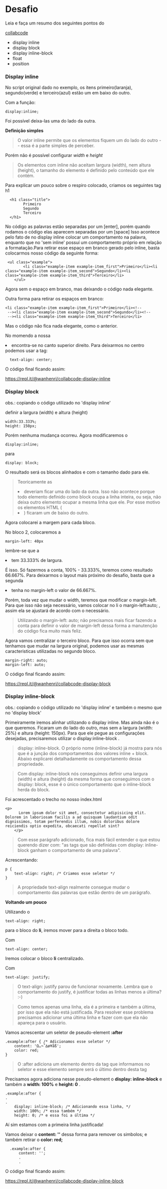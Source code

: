 # Desafio

<p> Leia e faça um resumo dos seguintes pontos do </p>

[collabcode](https://medium.com/collabcode/pare-de-chutar-e-aprenda-as-propriedades-css-de-posicionamento-603154655121)

- display inline
- display block
- display inline-block
- float 
- position


### Display inline

<p> No script original dado no exemplo, os itens primeiro(laranja), segundo(verde) e terceiro(azul) estão um em baixo do outro.</p>
Com a função:  

```
display:inline;
```

Foi possível deixa-las uma do lado da outra.

**Definição simples**
> O valor inline permite que os elementos fiquem um do lado do outro -- essa é a parte simples de perceber.

Porém não é possível configurar *width* e *height*
> Os elementos com inline não aceitam largura (width), nem altura (height), o tamanho do elemento é definido pelo conteúdo que ele contém.

Para explicar um pouco sobre o respiro colocado, criamos os seguintes tag h1  
```
  <h1 class="title">
        Primeiro
        Segundo
        Terceiro
  </h1>
```
  
 <p>No código as palavras estão separadas por um [enter], porém quando rodamos o código elas aparecem separadas por um [space] Isso acontece pelo fato de no display inline colocar um comportamento na palavra, enquanto que no 'sem inline' possuí um comportamento próprio em relação a formatação.</pP

<p>Para retirar esse espaço em branco gerado pelo inline, basta colocarmos nosso código da seguinte forma:</p>

```
 <ul class="example">
        <li class="example-item example-item_first">Primeiro</li><li class="example-item example-item_second">Segundo</li><li class="example-item example-item_third">Terceiro</li>
    </ul>
```
<p>Agora sem o espaço em branco, mas deixando o código nada elegante.</p>
<p>Outra forma para retirar os espaços em branco:</p>

```
<li class="example-item example-item_first">Primeiro</li><!--
 --><li class="example-item example-item_second">Segundo</li><!--
 --><li class="example-item example-item_third">Terceiro</li>
```
<p>Mas o código não fica nada elegante, como o anterior.</p>

<p> No momendo a nossa <li> encontra-se no canto superior direito. Para deixarmos no centro podemos usar a tag:</p>

```
  text-align: center;
```

<p>O código final ficando assim:</p>

https://repl.it/@wanhenri/collabcode-display-inline


### Display block

obs.: copiando o código utilizado no 'display inline'

<p> definir a largura (width) e altura (height)</p>

```
width:33.333%; 
height: 150px;
```
Porém nenhuma mudança ocorreu.
Agora modificaremos o 

```
display:inline;
```
para

```
display: block;
```
O resultado será os blocos alinhados e com o tamanho dado para ele.
> Teoricamente as <li> deveriam ficar uma do lado da outra. Isso não acontece porque todo elemento definido como block ocupa a linha inteira, ou seja, não deixa outro elemento ocupar a mesma linha que ele. Por esse motivo os elementos HTML (<li>) ficaram um de baixo do outro.
  
Agora colocarei a margem para cada bloco.

No bloco 2, colocaremos a
```
margin-left: 40px
```
lembre-se que a <li> tem 33.333% de largura.

É isso. Só fazermos a conta, 100% - 33.333%, teremos como resultado 66.667%. Para deixarmos o layout mais próximo do desafio, basta que a segunda <li> tenha no margin-left o valor de 66.667%.

Porém, toda vez que mudar o width, teremos que modificar o margin-left. Para que isso não seja necessário, vamos colocar no li o margin-left:auto; , assim ela se ajustará de acordo com o necessário.
>  Utilizando o margin-left: auto; não precisamos mais ficar fazendo a conta para definir o valor de margin-left dessa forma a manutenção do código fica muito mais feliz.

Agora vamos centralizar o terceiro bloco.
Para que isso ocorra sem que tenhamos que mudar na largura original, podemos usar as mesmas caracteristicas utilizadas no segundo bloco.

```
margin-right: auto; 
margin-left: auto; 
```

<p>O código final ficando assim:</p>

https://repl.it/@wanhenri/collabcode-display-block

### Display inline-block

obs.: copiando o código utilizado no 'display inline' e também o mesmo que no 'display block'

Primeiramente iremos alinhar utilizando o display inline. Mas ainda não é o que queremos. Ficaram um do lado do outro, mas sem a largura (width: 25%) e altura (height: 150px).
Para que ele pegue as configurações desejadas, precisaremos utilizar o display:inline-block .

>  display: inline-block. O próprio nome (inline-block) já mostra para nós que é a junção dos comportamentos dos valores inline + block. Abaixo explicarei detalhadamente os comportamento dessa propriedade.

> Com display: inline-block nós conseguimos definir uma largura (width) e altura (height) da mesma forma que conseguimos com o display: block, esse é o único comportamento que o inline-block herda do block.

Foi acrescentado o trecho no nosso index.html

```
<p>
      Lorem ipsum dolor sit amet, consectetur adipisicing elit.   Dolorem in laboriosam facilis a ad quisquam laudantium odit dignissimos, totam perferendis illum, nobis doloribus dolore reiciendis optio expedita, obcaecati repellat sint?
    </p>
```

> Com esse parágrafo adicionado, fica mais fácil entender o que estou querendo dizer com: "as tags que são definidas com display: inline-block ganham o comportamento de uma palavra".

Acrescentando:

```
p { 
    text-align: right; /* Criamos esse seletor */
}
```
> A propriedade text-align realmente consegue mudar o comportamento das palavras que estão dentro de um parágrafo.

**Voltando um pouco**

Utilizando o

```
text-align: right;
```
para o bloco do **li**, iremos mover para a direita o bloco todo.

Com

```
text-align: center;
```
Iremos colocar  o bloco **li** centralizado.

Com

```
text-align: justify;
```
> O text-align: justify parou de funcionar novamente. Lembra que o comportamento do justify, é justificar todas as linhas menos a última? :-)

> Como temos apenas uma linha, ela é a primeira e também a última, por isso que ela não está justificada. Para resolver esse problema precisamos adicionar uma última linha e fazer com que ela não apareça para o usuário.

Vamos acrescentar um seletor de pseudo-element **:after**

```
.example:after { /* Adicionamos esse seletor */
    content: 'Ω…¬˚∆ø¥åß';
    color: red;
}
```

> O :after adiciona um elemento dentro da tag que informamos no seletor e esse elemento sempre será o último dentro desta tag

Precisamos agora adiciona nesse pseudo-element o **display: inline-block** e também a **width: 100%** e **height: 0** .

```
.example:after {
.
.
    display: inline-block; /* Adicionando essa linha, */
    width: 100%; /* essa também */
    height: 0; /* e essa foi a última */
```
Aí sim estamos com a primeira linha justificada!

Vamos deixar o **content: ''** dessa forma para remover os simbolos; e também retirar o **color: red;**

```
  .example:after {
      content: '';
      .
      .
```

<p>O código final ficando assim:</p>

https://repl.it/@wanhenri/collabcode-display-inline-block

